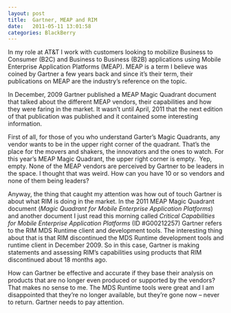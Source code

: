 ```yaml
---
layout: post
title:  Gartner, MEAP and RIM
date:   2011-05-11 13:01:58
categories: BlackBerry
---
```

In my role at AT&T I work with customers looking to mobilize Business to Consumer (B2C) and Business to Business (B2B) applications using Mobile Enterprise Application Platforms (MEAP). MEAP is a term I believe was coined by Gartner a few years back and since it’s their term, their publications on MEAP are the industry’s reference on the topic.

In December, 2009 Gartner published a MEAP Magic Quadrant document that talked about the different MEAP vendors, their capabilities and how they were faring in the market. It wasn’t until April, 2011 that the next edition of that publication was published and it contained some interesting information.

First of all, for those of you who understand Garter’s Magic Quadrants, any vendor wants to be in the upper right corner of the quadrant. That’s the place for the movers and shakers, the innovators and the ones to watch. For this year’s MEAP Magic Quadrant, the upper right corner is empty.  Yep, empty. None of the MEAP vendors are perceived by Gartner to be leaders in the space. I thought that was weird. How can you have 10 or so vendors and none of them being leaders?

Anyway, the thing that caught my attention was how out of touch Gartner is about what RIM is doing in the market. In the 2011 MEAP Magic Quadrant document (_Magic Quadrant for Mobile Enterprise Application Platforms_) and another document I just read this morning called _Critical Capabilities for Mobile Enterprise Application Platforms_ (ID #G00212257) Gartner refers to the RIM MDS Runtime client and development tools. The interesting thing about that is that RIM discontinued the MDS Runtime development tools and runtime client in December 2009. So in this case, Gartner is making statements and assessing RIM’s capabilities using products that RIM discontinued about 18 months ago.

How can Gartner be effective and accurate if they base their analysis on products that are no longer even produced or supported by the vendors? That makes no sense to me. The MDS Runtime tools were great and I am disappointed that they’re no longer available, but they’re gone now – never to return. Gartner needs to pay attention.